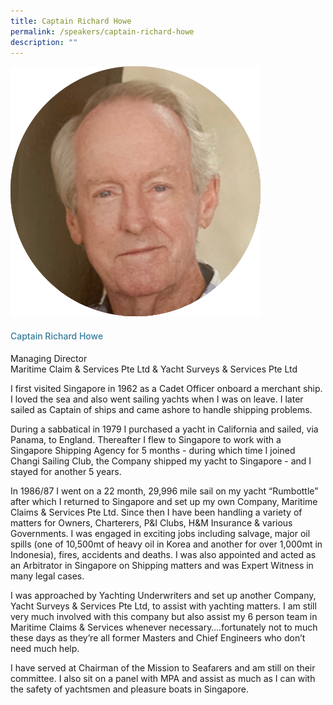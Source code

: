 ```yaml
---
title: Captain Richard Howe
permalink: /speakers/captain-richard-howe
description: ""
---
```

<div class="row">
            <div class="col is-3">
              <img src="/images/Speakers/Capt Richard Howe.png">
            </div>
            <div class="col is-9 speaker-details">
              <h4>Captain Richard Howe</h4>
<p>Managing Director<br>Maritime Claim & Services Pte Ltd & Yacht Surveys & Services Pte Ltd<br>
</p>
<p>I first visited Singapore in 1962 as a Cadet Officer onboard a merchant ship. I loved the sea and also went sailing yachts when I was on leave. I later sailed as Captain of ships and came ashore to handle shipping problems.</p><p>During a sabbatical in 1979 I purchased a yacht in California and sailed, via Panama, to England. Thereafter I flew to Singapore to work with a Singapore Shipping Agency for 5 months - during which time I joined Changi Sailing Club, the Company shipped my yacht to Singapore - and I stayed for another 5 years. </p><p>In 1986/87 I went on a 22 month, 29,996 mile sail on my yacht “Rumbottle” after which I returned to Singapore and set up my own Company, Maritime Claims & Services Pte Ltd. Since then I have been handling a variety of matters for Owners, Charterers, P&I Clubs, H&M Insurance & various Governments. I was engaged in exciting jobs including salvage, major oil spills (one of 10,500mt of heavy oil in Korea and another for over 1,000mt in Indonesia), fires, accidents and deaths. I was also appointed and acted as an Arbitrator in Singapore on Shipping matters and was Expert Witness in many legal cases.</p><p>
I was approached by Yachting Underwriters and set up another Company, Yacht Surveys & Services Pte Ltd, to assist with yachting matters. I am still very much involved with this company but also assist my 6 person team in Maritime Claims & Services whenever necessary….fortunately not to much these days as they’re all former Masters and Chief Engineers who don’t need much help.</p><p>

I have served at Chairman of the Mission to Seafarers and am still on their committee. I also sit on a panel with MPA and assist as much as I can with the safety of yachtsmen and pleasure boats in Singapore.
</p>
  </div>
          </div> 
					
<style type="text/css"> 
    .is-left{
      text-align: left;
    }
    h4{
      font-weight: 500; 
      color: #337B9A !important;
    }
     .speaker-details p { text-align: justified; }
  </style>